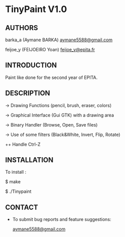 # TinyPaint V1.0

AUTHORS
------------
barka_a (Aymane BARKA)                  aymane5588@gmail.com

feijoe_y (FEIJOEIRO Yoan)                  feijoe_y@epita.fr

INTRODUCTION
------------
Paint like done for the second year of EPITA.


DESCRIPTION
------------
-> Drawing Functions (pencil, brush, eraser, colors)

-> Graphical Interface (Gui GTK) with a drawing area

-> Binary Handler (Browse, Open, Save files)

-> Use of some filters (Black&White, Invert, Flip, Rotate)

++ Handle Ctrl-Z


INSTALLATION
------------
To install :

   $ make
   
   $ ./Tinypaint


CONTACT
------------
* To submit bug reports and feature suggestions:

   aymane5588@gmail.com
